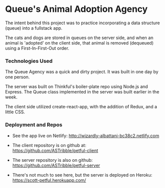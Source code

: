 
# Queue's Animal Adoption Agency

  The intent behind this project was to practice incorporating a data structure (queue) into a  fullstack app.

  The cats and dogs are stored in queues on the server side, and when an animal is 'adopted' on the client side, that animal is removed (dequeued) using a First-In-First-Out order.

### Technologies Used
  
  The Queue Agency was a quick and dirty project.  It was built in one day by one person. 

  The server was built on Thinkful's boiler-plate repo using Node.js and Express.
  The Queue class implemented in the server was built earlier in the week.

  The client side utilized create-react-app, with the addition of Redux, and a little CSS.

### Deployment and Repos
  - See the app live on Netlify: http://wizardly-albattani-bc38c2.netlify.com

  - The client repository is on github at: https://github.com/ASTribble/petful-client

  - The server repository is also on github: https://github.com/ASTribble/petful-server

  - There's not much to see here, but the server is deployed on Heroku: https://scott-petful.herokuapp.com/